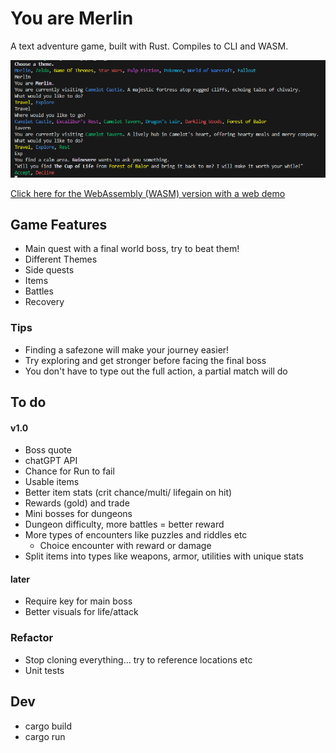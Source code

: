 # You are Merlin

A text adventure game, built with Rust. Compiles to CLI and WASM.

![CLI Screenshot](screenshots/CLI-screenshot.png)

[Click here for the WebAssembly (WASM) version with a web demo](https://github.com/hseager/you-are-merlin-www)

## Game Features

- Main quest with a final world boss, try to beat them!
- Different Themes
- Side quests
- Items
- Battles
- Recovery

### Tips

- Finding a safezone will make your journey easier!
- Try exploring and get stronger before facing the final boss
- You don't have to type out the full action, a partial match will do

## To do

#### v1.0
- Boss quote
- chatGPT API
- Chance for Run to fail
- Usable items
- Better item stats (crit chance/multi/ lifegain on hit)
- Rewards (gold) and trade
- Mini bosses for dungeons
- Dungeon difficulty, more battles = better reward
- More types of encounters like puzzles and riddles etc
    - Choice encounter with reward or damage
- Split items into types like weapons, armor, utilities with unique stats

#### later
- Require key for main boss
- Better visuals for life/attack

### Refactor

- Stop cloning everything... try to reference locations etc
- Unit tests

## Dev

- cargo build
- cargo run
